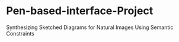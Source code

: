 # Pen-based-interface-Project
Synthesizing Sketched Diagrams for Natural Images Using Semantic Constraints 
